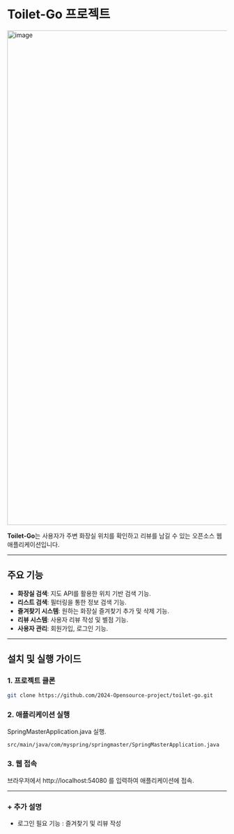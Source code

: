 
# Toilet-Go 프로젝트
<img width="1132" alt="image" src="https://github.com/user-attachments/assets/774a42b9-28a0-4fda-b024-78e1a121812e">

**Toilet-Go**는 사용자가 주변 화장실 위치를 확인하고 리뷰를 남길 수 있는 오픈소스 웹 애플리케이션입니다. 

---

## 주요 기능
- **화장실 검색**: 지도 API를 활용한 위치 기반 검색 기능.
- **리스트 검색**: 필터링을 통한 정보 검색 기능.
- **즐겨찾기 시스템**: 원하는 화장실 즐겨찾기 추가 및 삭제 기능.
- **리뷰 시스템**: 사용자 리뷰 작성 및 별점 기능.
- **사용자 관리**: 회원가입, 로그인 기능.

---

## 설치 및 실행 가이드

### 1. 프로젝트 클론
```bash
git clone https://github.com/2024-Opensource-project/toilet-go.git
```

### 2. 애플리케이션 실행
SpringMasterApplication.java 실행.
```bash
src/main/java/com/myspring/springmaster/SpringMasterApplication.java
```

### 3. 웹 접속
브라우저에서 http://localhost:54080 를 입력하여 애플리케이션에 접속.

---

### + 추가 설명
- 로그인 필요 기능 : 즐겨찾기 및 리뷰 작성
  
